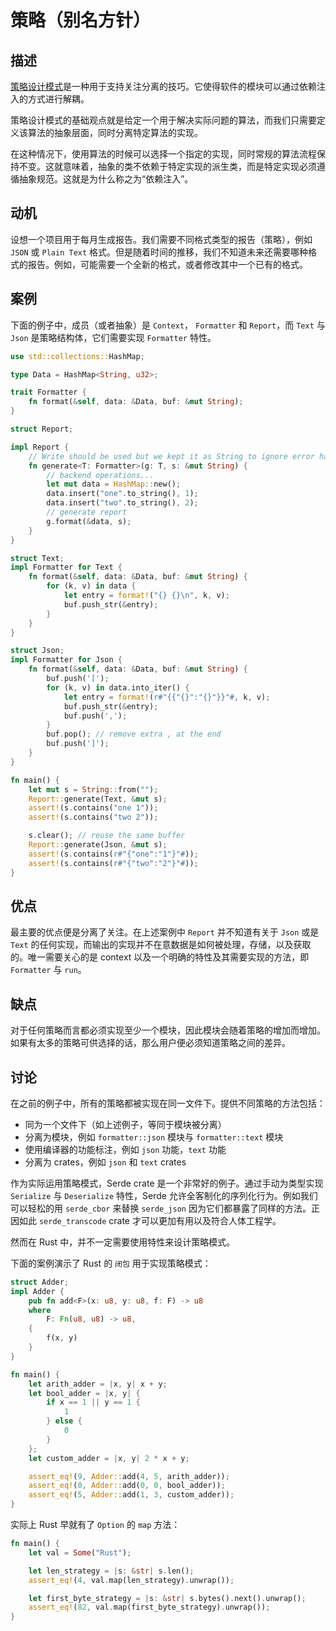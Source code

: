 # 策略（别名方针）

## 描述

[策略设计模式](https://en.wikipedia.org/wiki/Strategy_pattern)是一种用于支持关注分离的技巧。它使得软件的模块可以通过依赖注入的方式进行解耦。

策略设计模式的基础观点就是给定一个用于解决实际问题的算法，而我们只需要定义该算法的抽象层面，同时分离特定算法的实现。

在这种情况下，使用算法的时候可以选择一个指定的实现，同时常规的算法流程保持不变。这就意味着，抽象的类不依赖于特定实现的派生类，而是特定实现必须遵循抽象规范。这就是为什么称之为“依赖注入”。

## 动机

设想一个项目用于每月生成报告。我们需要不同格式类型的报告（策略），例如 `JSON` 或 `Plain Text` 格式。但是随着时间的推移，我们不知道未来还需要哪种格式的报告。例如，可能需要一个全新的格式，或者修改其中一个已有的格式。

## 案例

下面的例子中，成员（或者抽象）是 `Context`， `Formatter` 和 `Report`，而 `Text` 与 `Json` 是策略结构体，它们需要实现 `Formatter` 特性。

```rust
use std::collections::HashMap;

type Data = HashMap<String, u32>;

trait Formatter {
    fn format(&self, data: &Data, buf: &mut String);
}

struct Report;

impl Report {
    // Write should be used but we kept it as String to ignore error handling
    fn generate<T: Formatter>(g: T, s: &mut String) {
        // backend operations...
        let mut data = HashMap::new();
        data.insert("one".to_string(), 1);
        data.insert("two".to_string(), 2);
        // generate report
        g.format(&data, s);
    }
}

struct Text;
impl Formatter for Text {
    fn format(&self, data: &Data, buf: &mut String) {
        for (k, v) in data {
            let entry = format!("{} {}\n", k, v);
            buf.push_str(&entry);
        }
    }
}

struct Json;
impl Formatter for Json {
    fn format(&self, data: &Data, buf: &mut String) {
        buf.push('[');
        for (k, v) in data.into_iter() {
            let entry = format!(r#"{{"{}":"{}"}}"#, k, v);
            buf.push_str(&entry);
            buf.push(',');
        }
        buf.pop(); // remove extra , at the end
        buf.push(']');
    }
}

fn main() {
    let mut s = String::from("");
    Report::generate(Text, &mut s);
    assert!(s.contains("one 1"));
    assert!(s.contains("two 2"));

    s.clear(); // reuse the same buffer
    Report::generate(Json, &mut s);
    assert!(s.contains(r#"{"one":"1"}"#));
    assert!(s.contains(r#"{"two":"2"}"#));
}
```

## 优点

最主要的优点便是分离了关注。在上述案例中 `Report` 并不知道有关于 `Json` 或是 `Text` 的任何实现，而输出的实现并不在意数据是如何被处理，存储，以及获取的。唯一需要关心的是 context 以及一个明确的特性及其需要实现的方法，即 `Formatter` 与 `run`。

## 缺点

对于任何策略而言都必须实现至少一个模块，因此模块会随着策略的增加而增加。如果有太多的策略可供选择的话，那么用户便必须知道策略之间的差异。

## 讨论

在之前的例子中，所有的策略都被实现在同一文件下。提供不同策略的方法包括：

- 同为一个文件下（如上述例子，等同于模块被分离）
- 分离为模块，例如 `formatter::json` 模块与 `formatter::text` 模块
- 使用编译器的功能标注，例如 `json` 功能，`text` 功能
- 分离为 crates，例如 `json` 和 `text` crates

作为实际运用策略模式，Serde crate 是一个非常好的例子。通过手动为类型实现 `Serialize` 与 `Deserialize` 特性，Serde 允许全客制化的序列化行为。例如我们可以轻松的用 `serde_cbor` 来替换 `serde_json` 因为它们都暴露了同样的方法。正因如此 `serde_transcode` crate 才可以更加有用以及符合人体工程学。

然而在 Rust 中，并不一定需要使用特性来设计策略模式。

下面的案例演示了 Rust 的 `闭包` 用于实现策略模式：

```rust
struct Adder;
impl Adder {
    pub fn add<F>(x: u8, y: u8, f: F) -> u8
    where
        F: Fn(u8, u8) -> u8,
    {
        f(x, y)
    }
}

fn main() {
    let arith_adder = |x, y| x + y;
    let bool_adder = |x, y| {
        if x == 1 || y == 1 {
            1
        } else {
            0
        }
    };
    let custom_adder = |x, y| 2 * x + y;

    assert_eq!(9, Adder::add(4, 5, arith_adder));
    assert_eq!(0, Adder::add(0, 0, bool_adder));
    assert_eq!(5, Adder::add(1, 3, custom_adder));
}
```

实际上 Rust 早就有了 `Option` 的 `map` 方法：

```rust
fn main() {
    let val = Some("Rust");

    let len_strategy = |s: &str| s.len();
    assert_eq!(4, val.map(len_strategy).unwrap());

    let first_byte_strategy = |s: &str| s.bytes().next().unwrap();
    assert_eq!(82, val.map(first_byte_strategy).unwrap());
}
```
